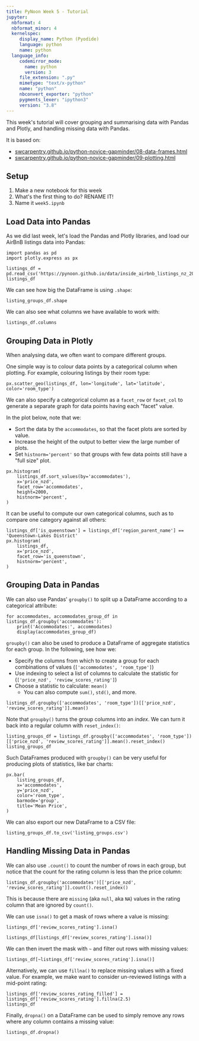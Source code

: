 ```yaml
---
title: PyNoon Week 5 - Tutorial
jupyter:
  nbformat: 4
  nbformat_minor: 4
  kernelspec:
     display_name: Python (Pyodide)
     language: python
     name: python
  language_info:
     codemirror_mode:
       name: python
       version: 3
     file_extension: ".py"
     mimetype: "text/x-python"
     name: "python"
     nbconvert_exporter: "python"
     pygments_lexer: "ipython3"
     version: "3.8"
---
```


This week's tutorial will cover grouping and summarising data with
Pandas and Plotly, and handling missing data with Pandas.

It is based on:

* [swcarpentry.github.io/python-novice-gapminder/08-data-frames.html](https://swcarpentry.github.io/python-novice-gapminder/08-data-frames.html)
* [swcarpentry.github.io/python-novice-gapminder/09-plotting.html](https://swcarpentry.github.io/python-novice-gapminder/09-plotting.html)

## Setup

1. Make a new notebook for this week
2. What's the first thing to do? RENAME IT!
3. Name it `week5.ipynb`

## Load Data into Pandas

As we did last week, let's load the Pandas and Plotly libraries, and
load our AirBnB listings data into Pandas:

```code
import pandas as pd
import plotly.express as px
```

```code
listings_df = pd.read_csv('https://pynoon.github.io/data/inside_airbnb_listings_nz_2023_09.csv')
listings_df
```

We can see how big the DataFrame is using `.shape`:

```code
listing_groups_df.shape
```

We can also see what columns we have available to work with:

```code
listings_df.columns
```

## Grouping Data in Plotly

When analysing data, we often want to compare different groups.

One simple way is to colour data points by a categorical column when
plotting. For example, colouring listings by their room type:

```code
px.scatter_geo(listings_df, lon='longitude', lat='latitude', color='room_type')
```

We can also specify a categorical column as a `facet_row` or
`facet_col` to generate a separate graph for data points having each
"facet" value.

In the plot below, note that we:

* Sort the data by the `accommodates`, so that the facet plots are
  sorted by value.
* Increase the height of the output to better view the large number of
  plots.
* Set `histnorm='percent'` so that groups with few data points still
  have a "full size" plot.

```code
px.histogram(
    listings_df.sort_values(by='accommodates'),
    x='price_nzd',
    facet_row='accommodates',
    height=2000,
    histnorm='percent',
)
```

It can be useful to compute our own categorical columns, such as to
compare one category against all others:

```code
listings_df['is_queenstown'] = listings_df['region_parent_name'] == 'Queenstown-Lakes District'
px.histogram(
    listings_df,
    x='price_nzd',
    facet_row='is_queenstown',
    histnorm='percent',
)
```

## Grouping Data in Pandas

We can also use Pandas' `groupby()` to split up a DataFrame according
to a categorical attribute:

```code
for accommodates, accommodates_group_df in listings_df.groupby('accommodates'):
    print('Accommodates:', accommodates)
    display(accommodates_group_df)
```

`groupby()` can also be used to produce a DataFrame of aggregate
statistics for each group. In the following, see how we:

* Specify the columns from which to create a group for each
  combinations of values (`['accommodates', 'room_type']`)
* Use indexing to select a list of columns to calculate the statistic
  for (`['price_nzd', 'review_scores_rating']`)
* Choose a statistic to calculate: `mean()`
  * You can also compute `sum()`, `std()`, and more.

```code
listings_df.groupby(['accommodates', 'room_type'])[['price_nzd', 'review_scores_rating']].mean()
```

Note that `groupby()` turns the group columns into an *index*. We can
turn it back into a regular column with `reset_index()`:

```code
listing_groups_df = listings_df.groupby(['accommodates', 'room_type'])[['price_nzd', 'review_scores_rating']].mean().reset_index()
listing_groups_df
```

Such DataFrames produced with `groupby()` can be very useful for
producing plots of statistics, like bar charts:

```code
px.bar(
    listing_groups_df,
    x='accommodates',
    y='price_nzd',
    color='room_type',
    barmode='group',
    title='Mean Price',
)
```

We can also export our new DataFrame to a CSV file:

```code
listing_groups_df.to_csv('listing_groups.csv')
```

## Handling Missing Data in Pandas

We can also use `.count()` to count the number of rows in each group,
but notice that the count for the rating column is less than the price
column:

```code
listings_df.groupby('accommodates')[['price_nzd', 'review_scores_rating']].count().reset_index()
```

This is because there are `missing` (aka `null`, aka `NA`) values in
the rating column that are ignored by `count()`.

We can use `isna()` to get a mask of rows where a value is missing:

```code
listings_df['review_scores_rating'].isna()
```

```code
listings_df[listings_df['review_scores_rating'].isna()]
```

We can then invert the mask with `~` and filter out rows with missing
values:

```code
listings_df[~listings_df['review_scores_rating'].isna()]
```

Alternatively, we can use `fillna()` to replace missing values with a
fixed value. For example, we make want to consider un-reviewed
listings with a mid-point rating:

```code
listings_df['review_scores_rating_filled'] = listings_df['review_scores_rating'].fillna(2.5)
listings_df
```

Finally, `dropna()` on a DataFrame can be used to simply remove any
rows where any column contains a missing value:

```code
listings_df.dropna()
```
